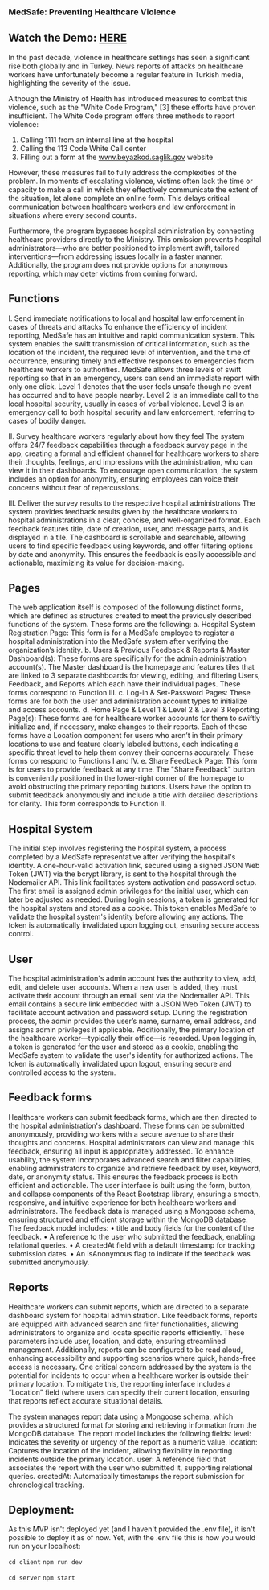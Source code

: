### MedSafe: Preventing Healthcare Violence

## Watch the Demo: [HERE](https://drive.google.com/file/d/1h0n5rSi0wKTTIRiT-gr1Ci_0zBjnEwLA/view?usp=sharing)

In the past decade, violence in healthcare settings has seen a significant rise both globally and in Turkey. News reports of attacks on healthcare workers have unfortunately become a regular feature in Turkish media, highlighting the severity of the issue.

Although the Ministry of Health has introduced measures to combat this violence, such as the "White Code Program," [3] these efforts have proven insufficient. The White Code program offers three methods to report violence:
1.	Calling 1111 from an internal line at the hospital
2.	Calling the 113 Code White Call center
3.	Filling out a form at the www.beyazkod.saglik.gov website

However, these measures fail to fully address the complexities of the problem. In moments of escalating violence, victims often lack the time or capacity to make a call in which they effectively communicate the extent of the situation, let alone complete an online form. This delays critical communication between healthcare workers and law enforcement in situations where every second counts.

Furthermore, the program bypasses hospital administration by connecting healthcare providers directly to the Ministry. This omission prevents hospital administrators—who are better positioned to implement swift, tailored interventions—from addressing issues locally in a faster manner. Additionally, the program does not provide options for anonymous reporting, which may deter victims from coming forward.


## Functions

I.	Send immediate notifications to local and hospital law enforcement in cases of threats and attacks
To enhance the efficiency of incident reporting, MedSafe has an intuitive and rapid communication system. This system enables the swift transmission of critical information, such as the location of the incident, the required level of intervention, and the time of occurrence, ensuring timely and effective responses to emergencies from healthcare workers to authorities. MedSafe allows three levels of swift reporting so that in an emergency, users can send an immediate report with only one click. Level 1 denotes that the user feels unsafe though no event has occurred and to have people nearby. Level 2 is an immediate call to the local hospital security, usually in cases of verbal violence. Level 3 is an emergency call to both hospital security and law enforcement, referring to cases of bodily danger.

II.	Survey healthcare workers regularly about how they feel 
The system offers 24/7 feedback capabilities through a feedback survey page in the app, creating a formal and efficient channel for healthcare workers to share their thoughts, feelings, and impressions with the administration, who can view it in their dashboards. To encourage open communication, the system includes an option for anonymity, ensuring employees can voice their concerns without fear of repercussions.

III.	Deliver the survey results to the respective hospital administrations
The system provides feedback results given by the healthcare workers to hospital administrations in a clear, concise, and well-organized format. Each feedback features title, date of creation, user, and message parts, and is displayed in a tile.  The dashboard is scrollable and searchable, allowing users to find specific feedback using keywords, and offer filtering options by date and anonymity. This ensures the feedback is easily accessible and actionable, maximizing its value for decision-making.


## Pages

The web application itself is composed of the followung distinct forms, which are defined as structures created to meet the previously described functions of the system. These forms are the following:
a.	Hospital System Registration Page: This form is for a MedSafe employee to register a hospital administration into the MedSafe system after verifying the organization’s identity.
b.	Users & Previous Feedback & Reports & Master Dashboard(s): These forms are specifically for the admin administration account(s). The Master dashboard is the homepage and features tiles that are linked to 3 separate dashboards for viewing, editing, and filtering Users, Feedback, and Reports which each have their individual pages. These forms correspond to Function III. 
c.	Log-in & Set-Password Pages: These forms are for both the user and administration account types to initialize and access accounts. 
d.	Home Page & Level 1 & Level 2 & Level 3 Reporting Page(s): These forms are for healthcare worker accounts for them to swiftly initialize and, if necessary, make changes to their reports. Each of these forms have a Location component for users who aren’t in their primary locations to use and feature clearly labeled buttons, each indicating a specific threat level to help them convey their concerns accurately. These forms correspond to Functions I and IV.
e.	Share Feedback Page: This form is for users to provide feedback at any time. The "Share Feedback" button is conveniently positioned in the lower-right corner of the homepage to avoid obstructing the primary reporting buttons. Users have the option to submit feedback anonymously and include a title with detailed descriptions for clarity. This form corresponds to Function II.


 ## Hospital System
The initial step involves registering the hospital system, a process completed by a MedSafe representative after verifying the hospital's identity. A one-hour-valid activation link, secured using a signed JSON Web Token (JWT) via the bcrypt library, is sent to the hospital through the Nodemailer API. This link facilitates system activation and password setup.
The first email is assigned admin privileges for the initial user, which can later be adjusted as needed. During login sessions, a token is generated for the hospital system and stored as a cookie. This token enables MedSafe to validate the hospital system's identity before allowing any actions. The token is automatically invalidated upon logging out, ensuring secure access control.




## User
 The hospital administration's admin account has the authority to view, add, edit, and delete user accounts. When a new user is added, they must activate their account through an email sent via the Nodemailer API. This email contains a secure link embedded with a JSON Web Token (JWT) to facilitate account activation and password setup. 
During the registration process, the admin provides the user’s name, surname, email address, and assigns admin privileges if applicable. Additionally, the primary location of the healthcare worker—typically their office—is recorded.
Upon logging in, a token is generated for the user and stored as a cookie, enabling the MedSafe system to validate the user's identity for authorized actions. The token is automatically invalidated upon logout, ensuring secure and controlled access to the system.





## Feedback forms
Healthcare workers can submit feedback forms, which are then directed to the hospital administration's dashboard. These forms can be submitted anonymously, providing workers with a secure avenue to share their thoughts and concerns. Hospital administrators can view and manage this feedback, ensuring all input is appropriately addressed.
To enhance usability, the system incorporates advanced search and filter capabilities, enabling administrators to organize and retrieve feedback by user, keyword, date, or anonymity status. This ensures the feedback process is both efficient and actionable.
The user interface is built using the form, button, and collapse components of the React Bootstrap library, ensuring a smooth, responsive, and intuitive experience for both healthcare workers and administrators. The feedback data is managed using a Mongoose schema, ensuring structured and efficient storage within the MongoDB database. The feedback model includes:
•	title and body fields for the content of the feedback.
•	A reference to the user who submitted the feedback, enabling relational queries.
•	A createdAt field with a default timestamp for tracking submission dates.
•	An isAnonymous flag to indicate if the feedback was submitted anonymously.






## Reports
Healthcare workers can submit reports, which are directed to a separate dashboard system for hospital administration. Like feedback forms, reports are equipped with advanced search and filter functionalities, allowing administrators to organize and locate specific reports efficiently. These parameters include user, location, and date, ensuring streamlined management. Additionally, reports can be configured to be read aloud, enhancing accessibility and supporting scenarios where quick, hands-free access is necessary.
One critical concern addressed by the system is the potential for incidents to occur when a healthcare worker is outside their primary location. To mitigate this, the reporting interface includes a “Location” field (where users can specify their current location, ensuring that reports reflect accurate situational details.

The system manages report data using a Mongoose schema, which provides a structured format for storing and retrieving information from the MongoDB database. The report model includes the following fields:
level: Indicates the severity or urgency of the report as a numeric value.
location: Captures the location of the incident, allowing flexibility in reporting incidents outside the primary location.
user: A reference field that associates the report with the user who submitted it, supporting relational queries.
createdAt: Automatically timestamps the report submission for chronological tracking.




## Deployment:

As this MVP isn't deployed yet (and I haven't provided the .env file), it isn't possible to deploy it as of now. Yet, with the .env file this is how you would run on your localhost:

```cd client```
```npm run dev```

```cd server```
```npm start```
